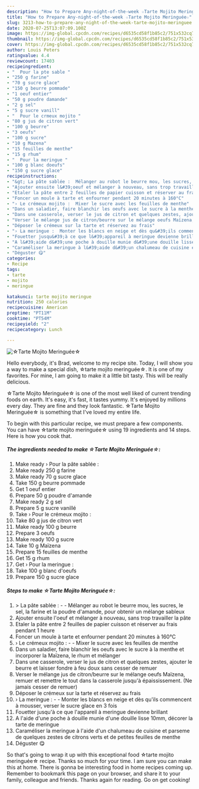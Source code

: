 ```yaml
---
description: "How to Prepare Any-night-of-the-week ☆Tarte Mojito Meringuée☆"
title: "How to Prepare Any-night-of-the-week ☆Tarte Mojito Meringuée☆"
slug: 3213-how-to-prepare-any-night-of-the-week-tarte-mojito-meringuee
date: 2020-07-25T13:07:09.100Z
image: https://img-global.cpcdn.com/recipes/d6535cd58f1b85c2/751x532cq70/☆tarte-mojito-meringuee☆-photo-principale-de-la-recette.jpg
thumbnail: https://img-global.cpcdn.com/recipes/d6535cd58f1b85c2/751x532cq70/☆tarte-mojito-meringuee☆-photo-principale-de-la-recette.jpg
cover: https://img-global.cpcdn.com/recipes/d6535cd58f1b85c2/751x532cq70/☆tarte-mojito-meringuee☆-photo-principale-de-la-recette.jpg
author: Louis Peters
ratingvalue: 4.4
reviewcount: 17403
recipeingredient:
- "  Pour la pte sable "
- "250 g farine"
- "70 g sucre glace"
- "150 g beurre pommade"
- "1 oeuf entier"
- "50 g poudre damande"
- "2 g sel"
- "5 g sucre vanill"
- "  Pour le crmeux mojito "
- "80 g jus de citron vert"
- "100 g beurre"
- "3 oeufs"
- "100 g sucre"
- "10 g Mazena"
- "15 feuilles de menthe"
- "15 g rhum"
- "  Pour la meringue "
- "100 g blanc doeufs"
- "150 g sucre glace"
recipeinstructions:
- "&gt; La pâte sablée :  Mélanger au robot le beurre mou, les sucres, le sel, la farine et la poudre d&#39;amande, pour obtenir un mélange sableux"
- "Ajouter ensuite l&#39;oeuf et mélanger à nouveau, sans trop travailler la pâte"
- "Etaler la pâte entre 2 feuilles de papier cuisson et réserver au frais pendant 1 heure"
- "Foncer un moule à tarte et enfourner pendant 20 minutes à 160°C"
- "› Le crémeux mojito :  Mixer le sucre avec les feuilles de menthe"
- "Dans un saladier, faire blanchir les oeufs avec le sucre à la menthe et incorporer la Maïzena, le rhum et mélanger"
- "Dans une casserole, verser le jus de citron et quelques zestes, ajouter le beurre et laisser fondre à feu doux sans cesser de remuer"
- "Verser le mélange jus de citron/beurre sur le mélange oeufs Maïzena, remuer et remettre le tout dans la casserole jusqu&#39;à épaississement. (Ne jamais cesser de remuer)"
- "Déposer le crémeux sur la tarte et réservez au frais"
- "› La meringue :  Monter les blancs en neige et dès qu&#39;ils commencent à mousser, verser le sucre glace en 3 fois"
- "Fouetter jusqu&#39;à ce que l&#39;appareil à meringue devienne brillant"
- "A l&#39;aide d&#39;une poche à douille munie d&#39;une douille lisse 10mm, décorer la tarte de meringue"
- "Caraméliser la meringue à l&#39;aide d&#39;un chalumeau de cuisine et parseme de quelques zestes de citrons verts et de petites feuilles de menthe"
- "Déguster 😋"
categories:
- Recipe
tags:
- tarte
- mojito
- meringue

katakunci: tarte mojito meringue 
nutrition: 250 calories
recipecuisine: American
preptime: "PT11M"
cooktime: "PT54M"
recipeyield: "2"
recipecategory: Lunch

---
```



![☆Tarte Mojito Meringuée☆](https://img-global.cpcdn.com/recipes/d6535cd58f1b85c2/751x532cq70/☆tarte-mojito-meringuee☆-photo-principale-de-la-recette.jpg)

Hello everybody, it's Brad, welcome to my recipe site. Today, I will show you a way to make a special dish, ☆tarte mojito meringuée☆. It is one of my favorites. For mine, I am going to make it a little bit tasty. This will be really delicious.

☆Tarte Mojito Meringuée☆ is one of the most well liked of current trending foods on earth. It's easy, it's fast, it tastes yummy. It's enjoyed by millions every day. They are fine and they look fantastic. ☆Tarte Mojito Meringuée☆ is something that I've loved my entire life.




To begin with this particular recipe, we must prepare a few components. You can have ☆tarte mojito meringuée☆ using 19 ingredients and 14 steps. Here is how you cook that.

<!--inarticleads1-->

##### The ingredients needed to make ☆Tarte Mojito Meringuée☆:

1. Make ready  › Pour la pâte sablée :
1. Make ready 250 g farine
1. Make ready 70 g sucre glace
1. Take 150 g beurre pommade
1. Get 1 oeuf entier
1. Prepare 50 g poudre d&#39;amande
1. Make ready 2 g sel
1. Prepare 5 g sucre vanillé
1. Take  › Pour le crémeux mojito :
1. Take 80 g jus de citron vert
1. Make ready 100 g beurre
1. Prepare 3 oeufs
1. Make ready 100 g sucre
1. Take 10 g Maïzena
1. Prepare 15 feuilles de menthe
1. Get 15 g rhum
1. Get  › Pour la meringue :
1. Take 100 g blanc d&#39;oeufs
1. Prepare 150 g sucre glace




<!--inarticleads2-->

##### Steps to make ☆Tarte Mojito Meringuée☆:

1. &gt; La pâte sablée : -  - Mélanger au robot le beurre mou, les sucres, le sel, la farine et la poudre d&#39;amande, pour obtenir un mélange sableux
1. Ajouter ensuite l&#39;oeuf et mélanger à nouveau, sans trop travailler la pâte
1. Etaler la pâte entre 2 feuilles de papier cuisson et réserver au frais pendant 1 heure
1. Foncer un moule à tarte et enfourner pendant 20 minutes à 160°C
1. › Le crémeux mojito : -  - Mixer le sucre avec les feuilles de menthe
1. Dans un saladier, faire blanchir les oeufs avec le sucre à la menthe et incorporer la Maïzena, le rhum et mélanger
1. Dans une casserole, verser le jus de citron et quelques zestes, ajouter le beurre et laisser fondre à feu doux sans cesser de remuer
1. Verser le mélange jus de citron/beurre sur le mélange oeufs Maïzena, remuer et remettre le tout dans la casserole jusqu&#39;à épaississement. (Ne jamais cesser de remuer)
1. Déposer le crémeux sur la tarte et réservez au frais
1. › La meringue : -  - Monter les blancs en neige et dès qu&#39;ils commencent à mousser, verser le sucre glace en 3 fois
1. Fouetter jusqu&#39;à ce que l&#39;appareil à meringue devienne brillant
1. A l&#39;aide d&#39;une poche à douille munie d&#39;une douille lisse 10mm, décorer la tarte de meringue
1. Caraméliser la meringue à l&#39;aide d&#39;un chalumeau de cuisine et parseme de quelques zestes de citrons verts et de petites feuilles de menthe
1. Déguster 😋




So that's going to wrap it up with this exceptional food ☆tarte mojito meringuée☆ recipe. Thanks so much for your time. I am sure you can make this at home. There is gonna be interesting food in home recipes coming up. Remember to bookmark this page on your browser, and share it to your family, colleague and friends. Thanks again for reading. Go on get cooking!
